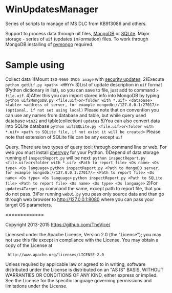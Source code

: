 WinUpdatesManager
=================

Series of scripts to manage of MS DLC from KB913086 and others.

Support to process data through uif files, [MongoDB](https://www.mongodb.org/) or [SQLite](https://sqlite.org/).
Major storage - series of ```uif``` (```U```pdates ```I```n```F```ormation) files.
To work through MongoDB installing of [pymongo](https://pypi.python.org/pypi/pymongo/) required.

Sample using
=================

Collect data
1)Mount ```ISO-9660 DVD5 image``` with [security updates](http://support.microsoft.com/kb/913086/).
2)Execute ```python getUif.py <path> <MMYY>```
3)List of update description in ```uif``` format (Python dictionary in list), so you can save to file, just add to command ```> file.uif```.
4)After this you can import stored info into MongoDB by typing ```python uif2MongoDB.py <file.uif>or<folder with *.uif> <database> <table> <address of server, for example mongodb://127.0.0.1:27017/>(optional, if not set using local)```
Please note that on convention you can use any names from database and table, but while query used database ```win32``` and table(collection) ```updates```
5)You can also convert data into SQLite database ```python uif2SQLite.py <file.uif>or<folder with *.uif> <path to SQLite file, if not exist it will be created>```
Please note that extension of SQLite file can be any except ```uif```

Query.
There are two types of query tool: through command line or web.
For web you must install [cherrypy](http://www.cherrypy.org/) for your Python.
1)Depend of data storage running of ```inspectReport.py``` will be next:
```python inspectReport.py <file.uif>or<folder with *.uif> <Path to report file> <Os name> <Os type> <Os language>```
```python inspectReport.py <Path to MongoDB server, for example mongodb://127.0.0.1:27017/> <Path to report file> <Os name> <Os type> <Os language>```
```python inspectReport.py <Path to SQLite file> <Path to report file> <Os name> <Os type> <Os language>```
2)For ```updates4Target.py``` command the same, except path to report file, that you do not pass.
3)For running ```webUi.py``` you pass only source data and than go through web browser to http://127.0.0.1:8080 where you can pass your target OS parameters.

=============

   Copyright 2013-2015 https://github.com/TheVice/

   Licensed under the Apache License, Version 2.0 (the "License");
   you may not use this file except in compliance with the License.
   You may obtain a copy of the License at

     http://www.apache.org/licenses/LICENSE-2.0

   Unless required by applicable law or agreed to in writing, software
   distributed under the License is distributed on an "AS IS" BASIS,
   WITHOUT WARRANTIES OR CONDITIONS OF ANY KIND, either express or implied.
   See the License for the specific language governing permissions and
   limitations under the License.
